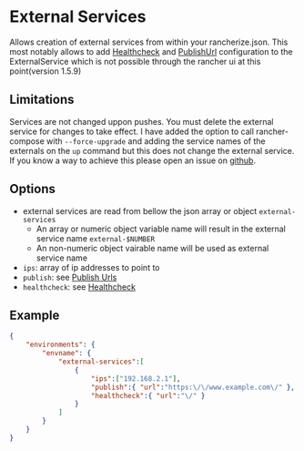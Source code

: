 # External Services
Allows creation of external services from within your rancherize.json.
This most notably allows to add [Healthcheck](../Healthcheck/README.md) and [PublishUrl](../PublishUrls/README.md)
configuration to the ExternalService which is not possible through the rancher ui at this point(version 1.5.9)

## Limitations
Services are not changed uppon pushes. You must delete the external service for changes to take effect.
I have added the option to call rancher-compose with `--force-upgrade` and adding the service names of the externals on
the `up` command but this does not change the external service.
If you know a way to achieve this please open an issue on [github](https://github.com/ipunkt/rancherize).

## Options
- external services are read from bellow the json array or object `external-services`
  - An array or numeric object variable name will result in the external service name `external-$NUMBER`
  - An non-numeric object vairable name will be used as external service name
- `ips`: array of ip addresses to point to
- `publish`: see [Publish Urls](../PublishUrls/README.md)
- `healthcheck`: see [Healthcheck](../Healthcheck/README.md)

## Example
```json
{
	"environments": {
		"envname": {
			"external-services":[
				{
					"ips":["192.168.2.1"],
					"publish":{ "url":"https:\/\/www.example.com\/" },
					"healthcheck":{ "url":"\/" }
				}
			]
		}
	}
}
```
